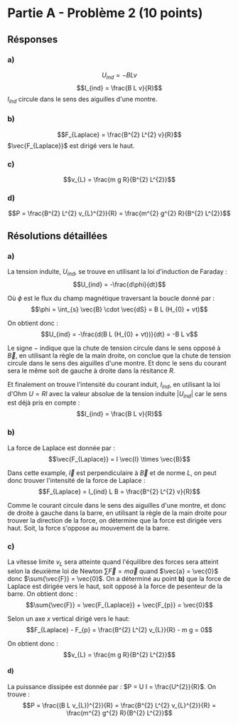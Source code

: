 # Partie A - Problème 2 (10 points)

## Résponses
### a)

$$U_{ind} = -B L v$$
$$I_{ind} = \frac{B L v}{R}$$
$I_{ind}$ circule dans le sens des aiguilles d'une montre.

### b)

$$F_{Laplace} = \frac{B^{2} L^{2} v}{R}$$
$\vec{F_{Laplace}}$ est dirigé vers le haut.

### c)

$$v_{L} = \frac{m g R}{B^{2} L^{2}}$$

### d)

$$P = \frac{B^{2} L^{2} v_{L}^{2}}{R} = \frac{m^{2} g^{2} R}{B^{2} L^{2}}$$

## Résolutions détaillées
### a)

La tension induite, $U_{ind}$, se trouve en utilisant la loi d'induction de Faraday :
$$U_{ind} = -\frac{d\phi}{dt}$$

Où $\phi$ est le flux du champ magnétique traversant la boucle donné par :
$$\phi = \int_{s} \vec{B} \cdot \vec{dS} = B L (H_{0} + vt)$$

On obtient donc :
$$U_{ind} = -\frac{d(B L (H_{0} + vt))}{dt} = -B L v$$

Le signe $-$ indique que la chute de tension circule dans le sens opposé à $\vec{B}$, en utilisant la règle de la main droite, on conclue que la chute de tension circule dans le sens des aiguilles d'une montre. Et donc le sens du courant sera le même soit de gauche à droite dans la résitance $R$.

Et finalement on trouve l'intensité du courant induit, $I_{ind}$, en utilisant la loi d'Ohm $U=R I$ avec la valeur absolue de la tension induite $|U_{ind}|$ car le sens est déjà pris en compte :
$$I_{ind} = \frac{B L v}{R}$$

### b)

La force de Laplace est donnée par :
$$\vec{F_{Laplace}} = I \vec{l} \times \vec{B}$$

Dans cette example, $\vec{l}$ est perpendiculaire à $\vec{B}$ et de norme $L$, on peut donc trouver l'intensité de la force de Laplace :
$$F_{Laplace} = I_{ind} L B = \frac{B^{2} L^{2} v}{R}$$

Comme le courant circule dans le sens des aiguilles d'une montre, et donc de droite à gauche dans la barre, en utilisant la règle de la main droite pour trouver la direction de la force, on détermine que la force est dirigée vers haut. Soit, la force s'oppose au mouvement de la barre.
### c)

La vitesse limite $v_{L}$ sera atteinte quand l'équilibre des forces sera atteint selon la deuxième loi de Newton $\sum{\vec{F}} = m \vec{a}$ quand $\vec{a} = \vec{0}$ donc $\sum{\vec{F}} = \vec{0}$. On a déterminé au point **b)** que la force de Laplace est dirigée vers le haut, soit opposé à la force de pesenteur de la barre. On obtient donc :
$$\sum{\vec{F}} = \vec{F_{Laplace}} + \vec{F_{p}} = \vec{0}$$

Selon un axe $x$ vertical dirigé vers le haut:
$$F_{Laplace} - F_{p} = \frac{B^{2} L^{2} v_{L}}{R} - m g = 0$$

On obtient donc :
$$v_{L} = \frac{m g R}{B^{2} L^{2}}$$

#### d)

La puissance dissipée est donnée par : $P = U I = \frac{U^{2}}{R}$. On trouve :
$$P = \frac{(B L v_{L})^{2}}{R} = \frac{B^{2} L^{2} v_{L}^{2}}{R} = \frac{m^{2} g^{2} R}{B^{2} L^{2}}$$

